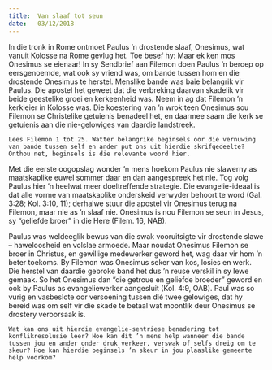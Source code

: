 ```yaml
---
title:  Van slaaf tot seun
date:   03/12/2018
---
```


In die tronk in Rome ontmoet Paulus ’n drostende slaaf, Onesimus, wat vanuit Kolosse na Rome gevlug het. Toe besef hy: Maar ek ken mos Onesimus se eienaar! In sy Sendbrief aan Filemon doen Paulus ’n beroep op eersgenoemde, wat ook sy vriend was, om bande tussen hom en die drostende Onesimus te herstel. Menslike bande was baie belangrik vir Paulus. Die apostel het geweet dat die verbreking daarvan skadelik vir beide geestelike groei en kerkeenheid was. Neem in ag dat Filemon ’n kerkleier in Kolosse was. Die koestering van ’n wrok teen Onesimus sou Filemon se Christelike getuienis benadeel het, en daarmee saam die kerk se getuienis aan die nie-gelowiges van daardie landstreek. 

`Lees Filemon 1 tot 25. Watter belangrike beginsels oor die vernuwing van bande tussen self en ander put ons uit hierdie skrifgedeelte? Onthou net, beginsels is die relevante woord hier.` 

Met die eerste oogopslag wonder ’n mens hoekom Paulus nie slawerny as maatskaplike euwel sommer daar en dan aangespreek het nie. Tog volg Paulus hier ’n heelwat meer doeltreffende strategie. Die evangelie-ideaal is dat alle vorme van maatskaplike onderskeid verwyder behoort te word (Gal. 3:28; Kol. 3:10, 11); derhalwe stuur die apostel vir Onesimus terug na Filemon, maar nie as ’n slaaf nie. Onesimus is nou Filemon se seun in Jesus, sy “geliefde broer” in die Here (Filem. 16, NAB). 

Paulus was weldeeglik bewus van die swak vooruitsigte vir drostende slawe – haweloosheid en volslae armoede. Maar noudat Onesimus Filemon se broer in Christus, en gewillige medewerker geword het, wag daar vir hom ’n beter toekoms. By Filemon was Onesimus seker van kos, losies en werk. Die herstel van daardie gebroke band het dus ’n reuse verskil in sy lewe gemaak. So het Onesimus dan “die getroue en geliefde broeder” geword en ook by Paulus as evangeliewerker aangesluit (Kol. 4:9, OAB). Paul was so vurig en vasbeslote oor versoening tussen dié twee gelowiges, dat hy bereid was om self vir die skade te betaal wat moontlik deur Onesimus se drostery veroorsaak is. 

`Wat kan ons uit hierdie evangelie-sentriese benadering tot konflikresolusie leer? Hoe kan dit ’n mens help wanneer die bande tussen jou en ander onder druk verkeer, verswak of selfs dreig om te skeur? Hoe kan hierdie beginsels ’n skeur in jou plaaslike gemeente help voorkom?`